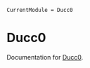 ```@meta
CurrentModule = Ducc0
```

# Ducc0

Documentation for [Ducc0](https://github.com/ziotom78/Ducc0.jl).

```@index
```
